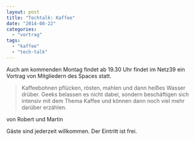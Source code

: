 ```yaml
---
layout: post
title: "Techtalk: Kaffee"
date: "2014-08-22"
categories: 
  - "vortrag"
tags: 
  - "kaffee"
  - "tech-talk"
---
```


Auch am kommenden Montag findet ab 19.30 Uhr findet im Netz39 ein Vortrag von Mitgliedern des Spaces statt.

> Kaffeebohnen pflücken, rösten, mahlen und dann heißes Wasser drüber. Geeks belassen es nicht dabei, sondern beschäftigen sich intensiv mit dem Thema Kaffee und können dann noch viel mehr darüber erzählen.

von Robert und Martin

Gäste sind jederzeit willkommen. Der Eintritt ist frei.
